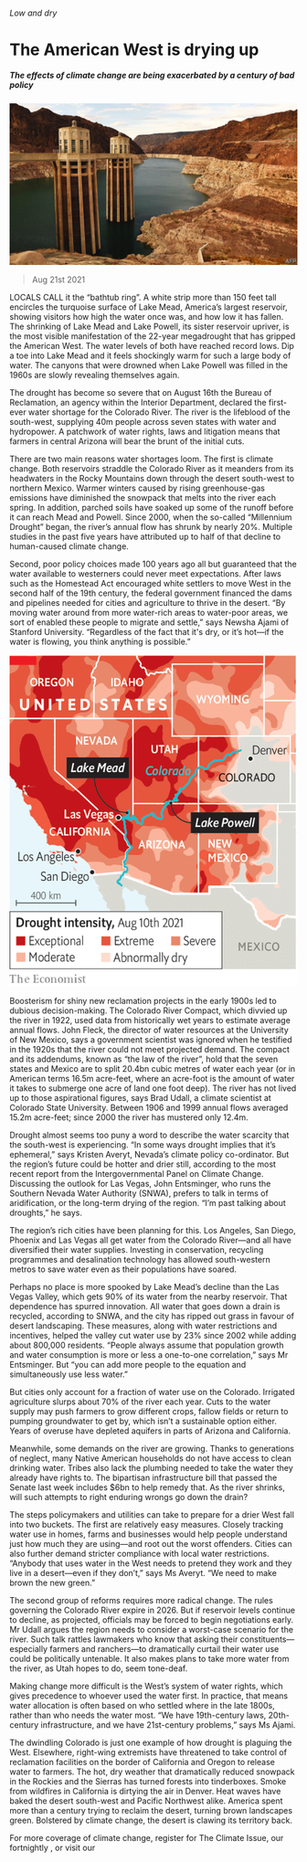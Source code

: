 ###### Low and dry

# The American West is drying up 

##### The effects of climate change are being exacerbated by a century of bad policy 

![image](images/20210821_USP001_0.jpg) 

> Aug 21st 2021 

LOCALS CALL it the “bathtub ring”. A white strip more than 150 feet tall encircles the turquoise surface of Lake Mead, America’s largest reservoir, showing visitors how high the water once was, and how low it has fallen. The shrinking of Lake Mead and Lake Powell, its sister reservoir upriver, is the most visible manifestation of the 22-year megadrought that has gripped the American West. The water levels of both have reached record lows. Dip a toe into Lake Mead and it feels shockingly warm for such a large body of water. The canyons that were drowned when Lake Powell was filled in the 1960s are slowly revealing themselves again.

The drought has become so severe that on August 16th the Bureau of Reclamation, an agency within the Interior Department, declared the first-ever water shortage for the Colorado River. The river is the lifeblood of the south-west, supplying 40m people across seven states with water and hydropower. A patchwork of water rights, laws and litigation means that farmers in central Arizona will bear the brunt of the initial cuts.


There are two main reasons water shortages loom. The first is climate change. Both reservoirs straddle the Colorado River as it meanders from its headwaters in the Rocky Mountains down through the desert south-west to northern Mexico. Warmer winters caused by rising greenhouse-gas emissions have diminished the snowpack that melts into the river each spring. In addition, parched soils have soaked up some of the runoff before it can reach Mead and Powell. Since 2000, when the so-called “Millennium Drought” began, the river’s annual flow has shrunk by nearly 20%. Multiple studies in the past five years have attributed up to half of that decline to human-caused climate change.

Second, poor policy choices made 100 years ago all but guaranteed that the water available to westerners could never meet expectations. After laws such as the Homestead Act encouraged white settlers to move West in the second half of the 19th century, the federal government financed the dams and pipelines needed for cities and agriculture to thrive in the desert. “By moving water around from more water-rich areas to water-poor areas, we sort of enabled these people to migrate and settle,” says Newsha Ajami of Stanford University. “Regardless of the fact that it's dry, or it’s hot—if the water is flowing, you think anything is possible.”

![image](images/20210821_USM903.png) 


Boosterism for shiny new reclamation projects in the early 1900s led to dubious decision-making. The Colorado River Compact, which divvied up the river in 1922, used data from historically wet years to estimate average annual flows. John Fleck, the director of water resources at the University of New Mexico, says a government scientist was ignored when he testified in the 1920s that the river could not meet projected demand. The compact and its addendums, known as “the law of the river”, hold that the seven states and Mexico are to split 20.4bn cubic metres of water each year (or in American terms 16.5m acre-feet, where an acre-foot is the amount of water it takes to submerge one acre of land one foot deep). The river has not lived up to those aspirational figures, says Brad Udall, a climate scientist at Colorado State University. Between 1906 and 1999 annual flows averaged 15.2m acre-feet; since 2000 the river has mustered only 12.4m.

Drought almost seems too puny a word to describe the water scarcity that the south-west is experiencing. “In some ways drought implies that it’s ephemeral,” says Kristen Averyt, Nevada’s climate policy co-ordinator. But the region’s future could be hotter and drier still, according to the most recent report from the Intergovernmental Panel on Climate Change. Discussing the outlook for Las Vegas, John Entsminger, who runs the Southern Nevada Water Authority (SNWA), prefers to talk in terms of aridification, or the long-term drying of the region. “I’m past talking about droughts,” he says.

The region’s rich cities have been planning for this. Los Angeles, San Diego, Phoenix and Las Vegas all get water from the Colorado River—and all have diversified their water supplies. Investing in conservation, recycling programmes and desalination technology has allowed south-western metros to save water even as their populations have soared.

Perhaps no place is more spooked by Lake Mead’s decline than the Las Vegas Valley, which gets 90% of its water from the nearby reservoir. That dependence has spurred innovation. All water that goes down a drain is recycled, according to SNWA, and the city has ripped out grass in favour of desert landscaping. These measures, along with water restrictions and incentives, helped the valley cut water use by 23% since 2002 while adding about 800,000 residents. “People always assume that population growth and water consumption is more or less a one-to-one correlation,” says Mr Entsminger. But “you can add more people to the equation and simultaneously use less water.”

But cities only account for a fraction of water use on the Colorado. Irrigated agriculture slurps about 70% of the river each year. Cuts to the water supply may push farmers to grow different crops, fallow fields or return to pumping groundwater to get by, which isn’t a sustainable option either. Years of overuse have depleted aquifers in parts of Arizona and California.

Meanwhile, some demands on the river are growing. Thanks to generations of neglect, many Native American households do not have access to clean drinking water. Tribes also lack the plumbing needed to take the water they already have rights to. The bipartisan infrastructure bill that passed the Senate last week includes $6bn to help remedy that. As the river shrinks, will such attempts to right enduring wrongs go down the drain?

The steps policymakers and utilities can take to prepare for a drier West fall into two buckets. The first are relatively easy measures. Closely tracking water use in homes, farms and businesses would help people understand just how much they are using—and root out the worst offenders. Cities can also further demand stricter compliance with local water restrictions. “Anybody that uses water in the West needs to pretend they work and they live in a desert—even if they don’t,” says Ms Averyt. “We need to make brown the new green.”

The second group of reforms requires more radical change. The rules governing the Colorado River expire in 2026. But if reservoir levels continue to decline, as projected, officials may be forced to begin negotiations early. Mr Udall argues the region needs to consider a worst-case scenario for the river. Such talk rattles lawmakers who know that asking their constituents—especially farmers and ranchers—to dramatically curtail their water use could be politically untenable. It also makes plans to take more water from the river, as Utah hopes to do, seem tone-deaf.

Making change more difficult is the West’s system of water rights, which gives precedence to whoever used the water first. In practice, that means water allocation is often based on who settled where in the late 1800s, rather than who needs the water most. “We have 19th-century laws, 20th-century infrastructure, and we have 21st-century problems,” says Ms Ajami.

The dwindling Colorado is just one example of how drought is plaguing the West. Elsewhere, right-wing extremists have threatened to take control of reclamation facilities on the border of California and Oregon to release water to farmers. The hot, dry weather that dramatically reduced snowpack in the Rockies and the Sierras has turned forests into tinderboxes. Smoke from wildfires in California is dirtying the air in Denver. Heat waves have baked the desert south-west and Pacific Northwest alike. America spent more than a century trying to reclaim the desert, turning brown landscapes green. Bolstered by climate change, the desert is clawing its territory back.

For more coverage of climate change, register for The Climate Issue, our fortnightly , or visit our 

